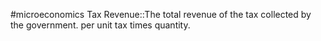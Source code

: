 #microeconomics 
Tax Revenue::The total revenue of the tax collected by the government. per unit tax times quantity.